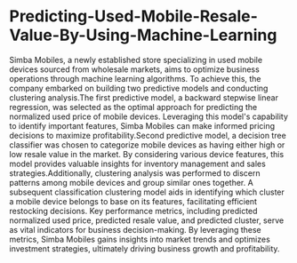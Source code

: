 # Predicting-Used-Mobile-Resale-Value-By-Using-Machine-Learning
Simba Mobiles, a newly established store specializing in used mobile devices sourced from wholesale markets, aims to optimize business operations through machine learning algorithms. To achieve this, the company embarked on building two predictive models and conducting clustering analysis.The first predictive model, a backward stepwise linear regression, was selected as the optimal approach for predicting the normalized used price of mobile devices. Leveraging this model's capability to identify important features, Simba Mobiles can make informed pricing decisions to maximize profitability.Second predictive model, a decision tree classifier was chosen to categorize mobile devices as having either high or low resale value in the market. By considering various device features, this model provides valuable insights for inventory management and sales strategies.Additionally, clustering analysis was performed to discern patterns among mobile devices and group similar ones together. A subsequent classification clustering model aids in identifying which cluster a mobile device belongs to base on its features, facilitating efficient restocking decisions. Key performance metrics, including predicted normalized used price, predicted resale value, and predicted cluster, serve as vital indicators for business decision-making. By leveraging these metrics, Simba Mobiles gains insights into market trends and optimizes investment strategies, ultimately driving business growth and profitability. 
